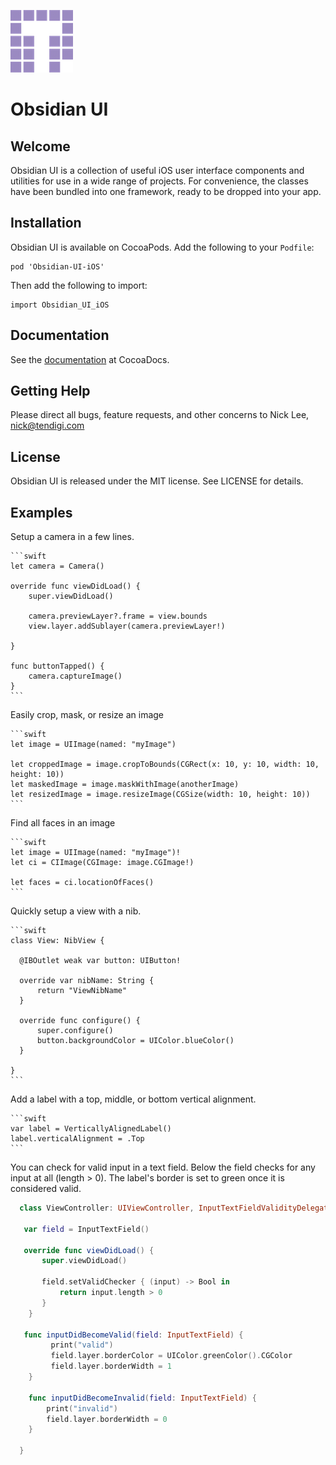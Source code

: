 ![Tendigi Logo](assets/logo.png)
# Obsidian UI

## Welcome

Obsidian UI is a collection of useful iOS user interface components and utilities for use in a wide range of projects.  For convenience, the classes have been bundled into one framework, ready to be dropped into your app.

## Installation

Obsidian UI is available on CocoaPods.
Add the following to your `Podfile`:

```
pod 'Obsidian-UI-iOS'
```

Then add the following to import:

```
import Obsidian_UI_iOS 
```

## Documentation

See the [documentation](http://cocoadocs.org/docsets/Obsidian-UI-iOS) at CocoaDocs.

## Getting Help

Please direct all bugs, feature requests, and other concerns to Nick Lee, <nick@tendigi.com>

## License

Obsidian UI is released under the MIT license. See LICENSE for details.

## Examples

Setup a camera in a few lines.

    ```swift
    let camera = Camera()

    override func viewDidLoad() {
        super.viewDidLoad()
        
        camera.previewLayer?.frame = view.bounds
        view.layer.addSublayer(camera.previewLayer!)
        
    }
    
    func buttonTapped() {
        camera.captureImage()
    }
    ```

Easily crop, mask, or resize an image

    ```swift
    let image = UIImage(named: "myImage")
    
    let croppedImage = image.cropToBounds(CGRect(x: 10, y: 10, width: 10, height: 10))
    let maskedImage = image.maskWithImage(anotherImage)
    let resizedImage = image.resizeImage(CGSize(width: 10, height: 10))
    ```

Find all faces in an image

    ```swift
    let image = UIImage(named: "myImage")!
    let ci = CIImage(CGImage: image.CGImage!)

    let faces = ci.locationOfFaces()
    ```

Quickly setup a view with a nib. 

    ```swift
    class View: NibView {
    
      @IBOutlet weak var button: UIButton!
    
      override var nibName: String {
          return "ViewNibName"
      }
    
      override func configure() {
          super.configure()
          button.backgroundColor = UIColor.blueColor()
      }

    }
    ```

Add a label with a top, middle, or bottom vertical alignment.

    ```swift
    var label = VerticallyAlignedLabel()
    label.verticalAlignment = .Top
    ```


You can check for valid input in a text field. Below the field checks for any input at all (length > 0). The label's
border is set to green once it is considered valid.

  ```swift
	class ViewController: UIViewController, InputTextFieldValidityDelegate {

     var field = InputTextField()
    
     override func viewDidLoad() {
         super.viewDidLoad()
        
         field.setValidChecker { (input) -> Bool in
             return input.length > 0
         }
      }

     func inputDidBecomeValid(field: InputTextField) {
           print("valid")
           field.layer.borderColor = UIColor.greenColor().CGColor
           field.layer.borderWidth = 1
      }
    
      func inputDidBecomeInvalid(field: InputTextField) {
          print("invalid")
          field.layer.borderWidth = 0
      }

	}
  ```
